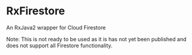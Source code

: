# RxFirestore
An RxJava2 wrapper for Cloud Firestore

Note: This is not ready to be used as it is has not yet been published and does not support all Firestore functionality.
